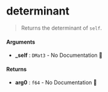 # determinant

>  Returns the determinant of `self`.

#### Arguments

- **\_self** : `DMat3` \- No Documentation 🚧

#### Returns

- **arg0** : `f64` \- No Documentation 🚧